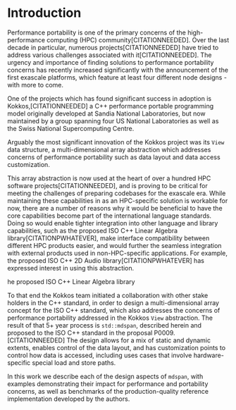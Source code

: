 
Introduction
============

Performance portability is one of the primary concerns of the high-performance computing (HPC) community[CITATIONNEEDED].
Over the last decade in particular, numerous projects[CITATIONNEEDED] have tried to address various challenges associated with it[CITATIONNEEDED]. 
The urgency and importance of finding solutions to performance portability concerns has recently increased
significantly with the announcement of the first exascale platforms, which feature at least four different node designs - 
with more to come.
<!-- TODO: Make the second half of this sentence more concise. -->
One of the projects which has found significant success in adoption is Kokkos,[CITATIONNEEDED] a C++ performance portable programming model
originally developed at Sandia National Laboratories, but now maintained by a group spanning four US National Laboratories as well
as the Swiss National Supercomputing Centre. 

Arguably the most significant innovation of the Kokkos project was its `View` data structure,
a multi-dimensional array abstraction which addresses concerns of performance portability such as data layout and 
data access customization.

<!-- TODO: Insert citation for "hundred HPC software projects", https://github.com/kokkos/kokkos/issues/1950, and make sure the numeric claim matches the citation. -->
This array abstraction is now used at the heart of over a hundred HPC software projects[CITATIONNEEDED], and is proving
to be critical for meeting the challenges of preparing codebases for the exascale era. 
While maintaining these capabilities in as an HPC-specific solution is workable for now, there are a number of reasons why it would be beneficial to have the core
capabilities become part of the international language standards. Doing so would enable tighter integration into other language and library capabilities,
such as the proposed ISO C++ Linear Algebra library[CITATIONPWHATEVER],
make interface compatibility between different HPC products easier, and would further the seamless integration with external products
used in non-HPC-specific applications.
For example, the proposed ISO C++ 2D Audio library[CITATIONPWHATEVER] has expressed interest in using this abstraction.

he proposed ISO C++ Linear Algebra library 

To that end the Kokkos team initiated a collaboration with other stake holders in the C++ standard, in order to design a multi-dimensional
array concept for the ISO C++ standard, which also addresses the concerns of performance portability addressed in the Kokkos `View` 
abstraction.
The result of that 5+ year process is `std::mdspan`, described herein and proposed to the ISO C++ standard in the proposal
P0009.[CITATIONNEEDED] The design allows for a mix of static and dynamic extents, enables control of the data layout, and has customization points to
control how data is accessed, including uses cases that involve hardware-specific special load and store paths.

In this work we describe each of the design aspects of `mdspan`, with examples demonstrating their impact for performance and 
portability concerns, as well as benchmarks of the production-quality reference implementation developed by the authors.
